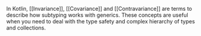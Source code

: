In Kotlin, [[Invariance]], [[Covariance]] and [[Contravariance]] are terms to describe how subtyping works with generics. These concepts are useful when you need to deal with the type safety and complex hierarchy of types and collections.